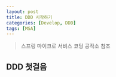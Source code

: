 ```yaml
---
layout: post
title: DDD 시작하기
categories: [Develop, DDD]
tags: [MSA]    
---
```

> 스프링 마이크로 서비스 코딩 공작소 참조

## DDD 첫걸음
